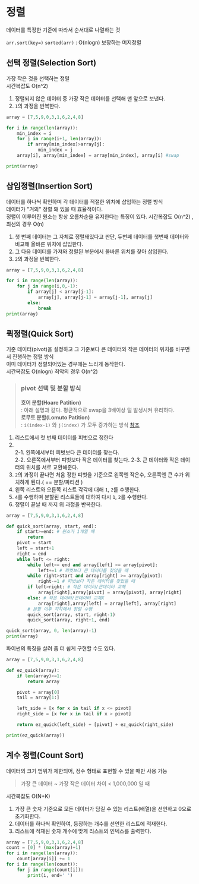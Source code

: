 # 정렬

데이터를 특정한 기준에 따라서 순서대로 나열하는 것

`arr.sort(key=)` `sorted(arr)` : O(nlogn) 보장하는 머지정렬

## 선택 정렬(Selection Sort)

가장 작은 것을 선택하는 정렬  
시간복잡도 O(n^2)

1. 정렬되지 않은 데이터 중 가장 작은 데이터를 선택해 맨 앞으로 보낸다.
2. `1`의 과정을 반복한다.

```python
array = [7,5,9,0,3,1,6,2,4,8]

for i in range(len(array)):
    min_index = i
    for j in range(i+1, len(array)):
        if array[min_index]>array[j]:
            min_index = j
    array[i], array[min_index] = array[min_index], array[i] #swap

print(array)
```

## 삽입정렬(Insertion Sort)

데이터를 하나씩 확인하며 각 데이터를 적절한 위치에 삽입하는 정렬 방식  
데이터가 "거의" 정렬 돼 있을 때 효율적이다.  
정렬이 이루어진 원소는 항상 오름차순을 유지한다는 특징이 있다.
시간복잡도 O(n^2) , 최선의 경우 O(n)

1. 첫 번째 데이터는 그 자체로 정렬돼있다고 판단, 두번째 데이터를 첫번째 데이터와 비교해 올바른 위치에 삽입한다.
2. 그 다음 데이터를 가져와 정렬된 부분에서 올바른 위치를 찾아 삽입한다.
3. `2`의 과정을 반복한다.

```python
array = [7,5,9,0,3,1,6,2,4,8]

for i in range(len(array)):
    for j in range(i,0,-1):
        if array[j] < array[j-1]:
            array[j], array[j-1] = array[j-1], array[j]
        else:
            break
print(array)
```

## 퀵정렬(Quick Sort)

기준 데이터(pivot)을 설정하고 그 기준보다 큰 데이터와 작은 데이터의 위치를 바꾸면서 진행하는 정렬 방식  
이미 데이터가 정렬되어있는 경우에는 느리게 동작한다.  
시간복잡도 O(nlogn) 최악의 경우 O(n^2)

> ### pivot 선택 및 분할 방식
>
> **호어 분할(Hoare Patition)**  
>  : 아래 설명과 같다. 평균적으로 swap을 3배이상 덜 발생시켜 유리하다.  
> **로무토 분할(Lomuto Patition)**  
>  : `i(index-1)` 와 `j(index)` 가 모두 증가하는 방식
> [참조](https://ldgeao99.tistory.com/376)

1. 리스트에서 첫 번째 데이터를 피벗으로 정한다
2. ㅤ  
   2-1. 왼쪽에서부터 피벗보다 큰 데이터를 찾는다.  
   2-2. 오른쪽에서부터 피벗보다 작은 데이터를 찾는다.
   2-3. 큰 데이터와 작은 데이터의 위치를 서로 교환해준다.
3. `2`의 과정이 끝나면 처음 정한 피벗을 기준으로 왼쪽엔 작은수, 오른쪽엔 큰 수가 위치하게 된다.( == 분할/파티션 )
4. 왼쪽 리스트와 오른쪽 리스트 각각에 대해 `1`, `2`를 수행한다.
5. `4`를 수행하며 분할된 리스트들에 대하여 다시 `1`, `2`를 수행한다.
6. 정렬이 끝날 때 까지 위 과정을 반복한다.

```python
array = [7,5,9,0,3,1,6,2,4,8]

def quick_sort(array, start, end):
    if start>=end: # 원소가 1개일 때
        return
    pivot = start
    left = start+1
    right = end
    while left <= right:
        while left<= end and array[left] <= array[pivot]:
            left+=1 # 피벗보다 큰 데이터를 찾았을 때
        while right>start and array[right] >= array[pivot]:
            right-=1 # 피벗보다 작은 데이터를 찾았을 때
        if left>right: # 작은 데이터/큰데이터 교체
            array[right],array[pivot] = array[pivot], array[right]
        else: # 작은 데이터/큰데이터 교체X
            array[right],array[left] = array[left], array[right]
        # 분할 이후 각각에서 정렬 수행
        quick_sort(array, start, right-1)
        quick_sort(array, right+1, end)

quick_sort(array, 0, len(array)-1)
print(array)
```

파이썬의 특징을 살려 좀 더 쉽게 구현할 수도 있다.

```python
array = [7,5,9,0,3,1,6,2,4,8]

def ez_quick(array):
    if len(array)<=1:
        return array

    pivot = array[0]
    tail = array[1:]

    left_side = [x for x in tail if x <= pivot]
    right_side = [x for x in tail if x > pivot]

    return ez_quick(left_side) + [pivot] + ez_quick(right_side)

print(ez_quick(array))
```

## 계수 정렬(Count Sort)

데이터의 크기 범위가 제한되어, 정수 형태로 표현할 수 있을 때만 사용 가능

> 가장 큰 데이터 ~ 가장 작은 데이터 차이 < 1,000,000 일 때

시간복잡도 O(N+K)

1. 가장 큰 숫자 기준으로 모든 데이터가 담길 수 있는 리스트(배열)을 선언하고 0으로 초기화한다.
2. 데이터를 하나씩 확인하여, 등장하는 개수를 선언한 리스트에 적재한다.
3. 리스트에 적재된 숫자 개수에 맞게 리스트의 인덱스를 출력한다.

```python
array = [7,5,9,0,3,1,6,2,4,8]
count = [0] * (max(array)+1)
for i in range(len(array)):
    count[array[i]] += 1
for i in range(len(count)):
    for j in range(count[i]):
        print(i, end=' ')
```
